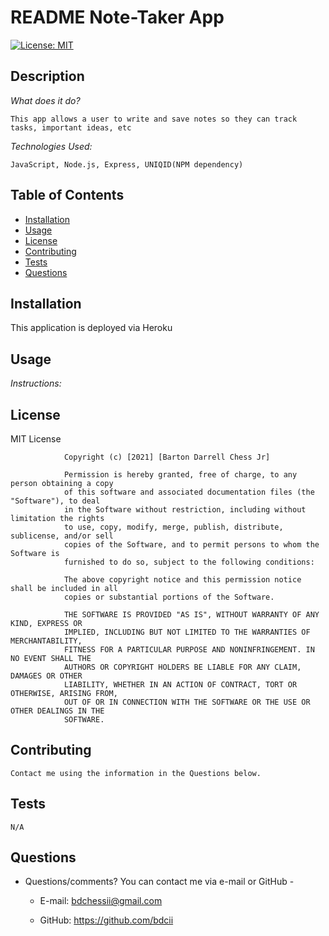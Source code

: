 # README Note-Taker App
[![License: MIT](https://img.shields.io/badge/License-MIT-yellow.svg)](https://opensource.org/licenses/MIT)

## Description
        
*What does it do?*
        
    This app allows a user to write and save notes so they can track tasks, important ideas, etc
             
*Technologies Used:*
        
    JavaScript, Node.js, Express, UNIQID(NPM dependency)
        
        
## Table of Contents
        
* [Installation](#installation)
* [Usage](#usage)
* [License](#license)
* [Contributing](#contributing)
* [Tests](#tests)
* [Questions](#questions)
        
        
        
## Installation
        
This application is deployed via Heroku
        
        
        
## Usage
        
*Instructions:*



        
        
## License


MIT License

                Copyright (c) [2021] [Barton Darrell Chess Jr]
                
                Permission is hereby granted, free of charge, to any person obtaining a copy
                of this software and associated documentation files (the "Software"), to deal
                in the Software without restriction, including without limitation the rights
                to use, copy, modify, merge, publish, distribute, sublicense, and/or sell
                copies of the Software, and to permit persons to whom the Software is
                furnished to do so, subject to the following conditions:
                
                The above copyright notice and this permission notice shall be included in all
                copies or substantial portions of the Software.
                
                THE SOFTWARE IS PROVIDED "AS IS", WITHOUT WARRANTY OF ANY KIND, EXPRESS OR
                IMPLIED, INCLUDING BUT NOT LIMITED TO THE WARRANTIES OF MERCHANTABILITY,
                FITNESS FOR A PARTICULAR PURPOSE AND NONINFRINGEMENT. IN NO EVENT SHALL THE
                AUTHORS OR COPYRIGHT HOLDERS BE LIABLE FOR ANY CLAIM, DAMAGES OR OTHER
                LIABILITY, WHETHER IN AN ACTION OF CONTRACT, TORT OR OTHERWISE, ARISING FROM,
                OUT OF OR IN CONNECTION WITH THE SOFTWARE OR THE USE OR OTHER DEALINGS IN THE
                SOFTWARE.
        
        
        
## Contributing
        
    Contact me using the information in the Questions below.
            
        
        
        
## Tests
        
    N/A
        
        
## Questions
        
* Questions/comments?  You can contact me via e-mail or GitHub -
        
    * E-mail:  bdchessii@gmail.com
        
    * GitHub: https://github.com/bdcii
  
  